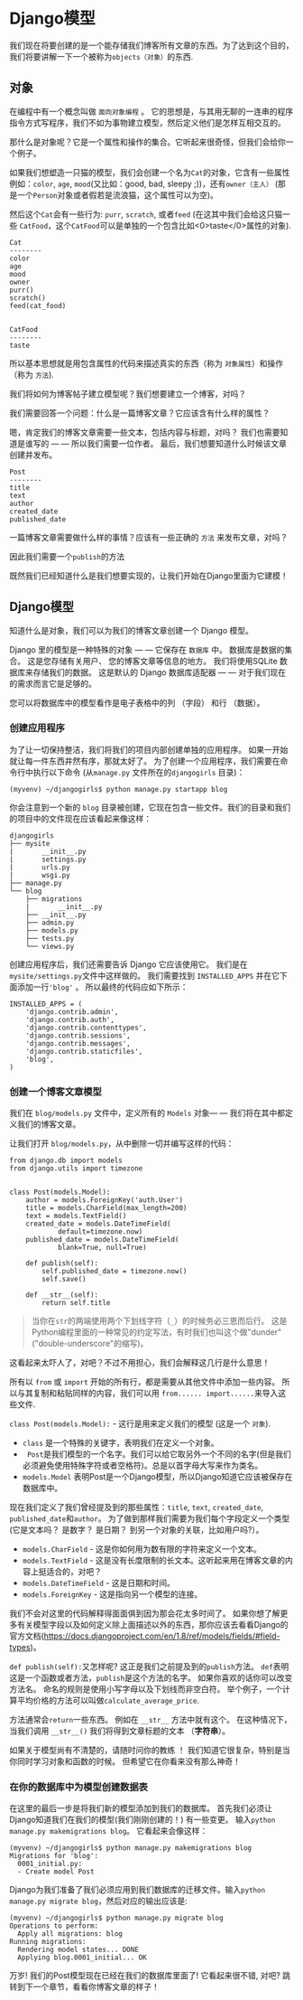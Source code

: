 # Django模型

我们现在将要创建的是一个能存储我们博客所有文章的东西。为了达到这个目的，我们将要讲解一下一个被称为`objects（对象）`的东西.

## 对象

在编程中有一个概念叫做 `面向对象编程` 。 它的思想是，与其用无聊的一连串的程序指令方式写程序，我们不如为事物建立模型，然后定义他们是怎样互相交互的。

那什么是对象呢？它是一个属性和操作的集合。它听起来很奇怪，但我们会给你一个例子。

如果我们想塑造一只猫的模型，我们会创建一个名为`Cat`的对象，它含有一些属性例如：`color`, `age`, `mood`(又比如：good, bad, sleepy ;))，还有`owner（主人）` (那是一个`Person`对象或者假若是流浪猫，这个属性可以为空)。

然后这个`Cat`会有一些行为: `purr`, `scratch`, 或者`feed` (在这其中我们会给这只猫一些 `CatFood`，这个`CatFood`可以是单独的一个包含比如<0>taste</0>属性的对象).

    Cat
    --------
    color
    age
    mood
    owner
    purr()
    scratch()
    feed(cat_food)
    
    
    CatFood
    --------
    taste
    

所以基本思想就是用包含属性的代码来描述真实的东西（称为 `对象属性`）和操作 （称为 `方法`).

我们将如何为博客帖子建立模型呢？我们想要建立一个博客，对吗？

我们需要回答一个问题：什么是一篇博客文章？它应该含有什么样的属性？

嗯，肯定我们的博客文章需要一些文本，包括内容与标题，对吗？ 我们也需要知道是谁写的 — — 所以我们需要一位作者。 最后，我们想要知道什么时候该文章创建并发布。

    Post
    --------
    title
    text
    author
    created_date
    published_date
    

一篇博客文章需要做什么样的事情？应该有一些正确的 `方法` 来发布文章，对吗？

因此我们需要一个`publish`的方法

既然我们已经知道什么是我们想要实现的，让我们开始在Django里面为它建模！

## Django模型

知道什么是对象，我们可以为我们的博客文章创建一个 Django 模型。

Django 里的模型是一种特殊的对象 — — 它保存在 `数据库` 中。 数据库是数据的集合。 这是您存储有关用户、 您的博客文章等信息的地方。 我们将使用SQLite 数据库来存储我们的数据。 这是默认的 Django 数据库适配器 — — 对于我们现在的需求而言它是足够的。

您可以将数据库中的模型看作是电子表格中的列 （字段） 和行 （数据）。

### 创建应用程序

为了让一切保持整洁，我们将我们的项目内部创建单独的应用程序。 如果一开始就让每一件东西井然有序，那就太好了。 为了创建一个应用程序，我们需要在命令行中执行以下命令 (从`manage.py` 文件所在的`djangogirls` 目录)：

    (myvenv) ~/djangogirls$ python manage.py startapp blog
    

你会注意到一个新的 `blog` 目录被创建，它现在包含一些文件。我们的目录和我们的项目中的文件现在应该看起来像这样：

    djangogirls
    ├── mysite
    |       __init__.py
    |       settings.py
    |       urls.py
    |       wsgi.py
    ├── manage.py
    └── blog
        ├── migrations
        |       __init__.py
        ├── __init__.py
        ├── admin.py
        ├── models.py
        ├── tests.py
        └── views.py
    

创建应用程序后，我们还需要告诉 Django 它应该使用它。 我们是在 `mysite/settings.py`文件中这样做的。 我们需要找到 `INSTALLED_APPS` 并在它下面添加一行`'blog'` 。 所以最终的代码应如下所示：

    INSTALLED_APPS = (
        'django.contrib.admin',
        'django.contrib.auth',
        'django.contrib.contenttypes',
        'django.contrib.sessions',
        'django.contrib.messages',
        'django.contrib.staticfiles',
        'blog',
    )
    

### 创建一个博客文章模型

我们在 `blog/models.py` 文件中，定义所有的 `Models` 对象— — 我们将在其中都定义我们的博客文章。

让我们打开 `blog/models.py`，从中删除一切并编写这样的代码：

    from django.db import models
    from django.utils import timezone
    
    
    class Post(models.Model):
        author = models.ForeignKey('auth.User')
        title = models.CharField(max_length=200)
        text = models.TextField()
        created_date = models.DateTimeField(
                default=timezone.now)
        published_date = models.DateTimeField(
                blank=True, null=True)
    
        def publish(self):
            self.published_date = timezone.now()
            self.save()
    
        def __str__(self):
            return self.title
    

> 当你在`str`的两端使用两个下划线字符（`_`）的时候务必三思而后行。 这是Python编程里面的一种常见的约定写法，有时我们也叫这个做"dunder"("double-underscore"的缩写)。

这看起来太吓人了，对吧？不过不用担心，我们会解释这几行是什么意思！

所有以 `from` 或 `import` 开始的所有行，都是需要从其他文件中添加一些内容。 所以与其复制和粘贴同样的内容，我们可以用 `from...... import......`来导入这些文件.

`class Post(models.Model):` - 这行是用来定义我们的模型 (这是一个 `对象`).

*   `class` 是一个特殊的关键字，表明我们在定义一个对象。
*   `Post`是我们模型的一个名字。我们可以给它取另外一个不同的名字(但是我们必须避免使用特殊字符或者空格符)。总是以首字母大写来作为类名。
*   `models.Model` 表明Post是一个Django模型，所以Django知道它应该被保存在数据库中。

现在我们定义了我们曾经提及到的那些属性：`title`, `text`, `created_date`, `published_date`和`author`。 为了做到那样我们需要为我们每个字段定义一个类型(它是文本吗？ 是数字？ 是日期？ 到另一个对象的关联，比如用户吗?）。

*   `models.CharField` - 这是你如何用为数有限的字符来定义一个文本。
*   `models.TextField` - 这是没有长度限制的长文本。这听起来用在博客文章的内容上挺适合的，对吧？
*   `models.DateTimeField` - 这是日期和时间。
*   `models.ForeignKey` - 这是指向另一个模型的连接。

我们不会对这里的代码解释得面面俱到因为那会花太多时间了。 如果你想了解更多有关模型字段以及如何定义除上面描述以外的东西，那你应该去看看Django的官方文档(https://docs.djangoproject.com/en/1.8/ref/models/fields/#field-types)。

`def publish(self):`又怎样呢? 这正是我们之前提及到的`publish`方法。 `def`表明这是一个函数或者方法，`publish`是这个方法的名字。 如果你喜欢的话你可以改变方法名。 命名的规则是使用小写字母以及下划线而非空白符。 举个例子，一个计算平均价格的方法可以叫做`calculate_average_price`.

方法通常会`return`一些东西。 例如在 `__str__` 方法中就有这个。 在这种情况下，当我们调用 `__str__()` 我们将得到文章标题的文本 （**字符串**）。

如果关于模型尚有不清楚的，请随时问你的教练 ！ 我们知道它很复杂，特别是当你同时学习对象和函数的时候。 但希望它在你看来没有那么神奇！

### 在你的数据库中为模型创建数据表

在这里的最后一步是将我们新的模型添加到我们的数据库。 首先我们必须让Django知道我们在我们的模型(我们刚刚创建的！) 有一些变更。 输入`python manage.py makemigrations blog`。 它看起来会像这样：

    (myvenv) ~/djangogirls$ python manage.py makemigrations blog
    Migrations for 'blog':
      0001_initial.py:
      - Create model Post
    

Django为我们准备了我们必须应用到我们数据库的迁移文件。输入`python manage.py migrate blog`，然后对应的输出应该是:

    (myvenv) ~/djangogirls$ python manage.py migrate blog
    Operations to perform:
      Apply all migrations: blog
    Running migrations:
      Rendering model states... DONE
      Applying blog.0001_initial... OK
    

万岁! 我们的Post模型现在已经在我们的数据库里面了! 它看起来很不错, 对吧? 跳转到下一个章节，看看你博客文章的样子！
